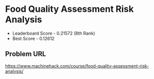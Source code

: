 # Food Quality Assessment Risk Analysis

- Leaderboard Score - 0.21572 (8th Rank) 
- Best Score - 0.12612

## Problem URL
https://www.machinehack.com/course/food-quality-assessment-risk-analysis/
